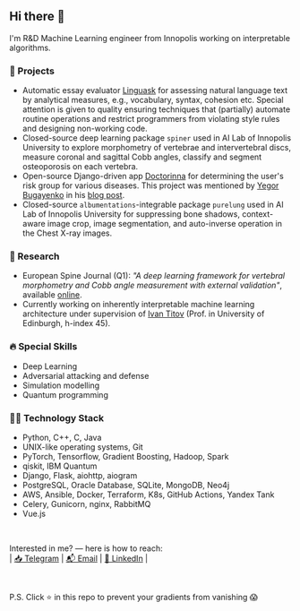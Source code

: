 ## Hi there 👋
I'm R&D Machine Learning engineer from Innopolis working on interpretable algorithms.

### 🚀 Projects
- Automatic essay evaluator [Linguask](https://github.com/Vitsyn-Morgunov-and-Nikulin/automatic-essay-evaluator) for assessing natural language text by analytical measures, e.g., vocabulary, syntax, cohesion etc. Special attention is given to quality ensuring techniques that (partially) automate routine operations and restrict programmers from violating style rules and designing non-working code.
- Сlosed-source deep learning package `spiner` used in AI Lab of Innopolis University to explore morphometry of vertebrae and intervertebral discs, measure coronal and sagittal Cobb angles, classify and segment osteoporosis on each vertebra.
- Open-source Django-driven app [Doctorinna](https://github.com/Doctorinna) for determining the user's risk group for various diseases. This project was mentioned by [Yegor Bugayenko](https://github.com/yegor256) in his [blog post](https://www.yegor256.com/2021/12/01/teaching.html).
- Closed-source `albumentations`-integrable package `purelung` used in AI Lab of Innopolis University for suppressing bone shadows, context-aware image crop, image segmentation, and auto-inverse operation in the Chest X-ray images.  

### 🧬 Research
- European Spine Journal (Q1): <i>"A deep learning framework for vertebral morphometry and Cobb angle measurement with external validation"</i>, available [online](https://doi.org/10.1007/s00586-022-07245-4).
- Currently working on inherently interpretable machine learning architecture under supervision of [Ivan Titov](http://ivan-titov.org) (Prof. in University of Edinburgh, h-index 45).

### 🔥 Special Skills
- Deep Learning
- Adversarial attacking and defense
- Simulation modelling
- Quantum programming

### 👨‍💻 Technology Stack
- Python, C++, C, Java
- UNIX-like operating systems, Git
- PyTorch, Tensorflow, Gradient Boosting, Hadoop, Spark
- qiskit, IBM Quantum
- Django, Flask, aiohttp, aiogram 
- PostgreSQL, Oracle Database, SQLite, MongoDB, Neo4j
- AWS, Ansible, Docker, Terraform, K8s, GitHub Actions, Yandex Tank
- Celery, Gunicorn, nginx, RabbitMQ
- Vue.js

<br>

Interested in me? — here is how to reach: \
| [📥 Telegram](https://t.me/AlukaevDanis) | [📬 Email](mailto:d.alukaev@innopolis.university) | [🔗 LinkedIn](https://www.linkedin.com/in/danis-alukaev/) |

<br>

P.S. Click ⭐ in this repo to prevent your gradients from vanishing 😱
